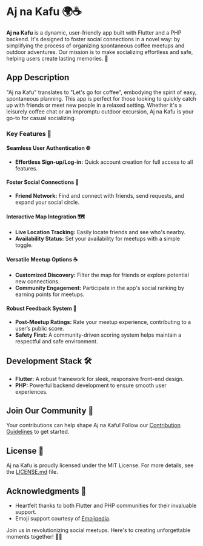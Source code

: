 # Aj na Kafu 🌍☕

**Aj na Kafu** is a dynamic, user-friendly app built with Flutter and a PHP backend. It's designed to foster social connections in a novel way: by simplifying the process of organizing spontaneous coffee meetups and outdoor adventures. Our mission is to make socializing effortless and safe, helping users create lasting memories. 🚀

## App Description

"Aj na Kafu" translates to "Let's go for coffee", embodying the spirit of easy, spontaneous planning. This app is perfect for those looking to quickly catch up with friends or meet new people in a relaxed setting. Whether it's a leisurely coffee chat or an impromptu outdoor excursion, Aj na Kafu is your go-to for casual socializing.

### Key Features 🚀

#### Seamless User Authentication 🌐
- **Effortless Sign-up/Log-in:** Quick account creation for full access to all features.

#### Foster Social Connections 🤝
- **Friend Network:** Find and connect with friends, send requests, and expand your social circle.

#### Interactive Map Integration 🗺️
- **Live Location Tracking:** Easily locate friends and see who's nearby.
- **Availability Status:** Set your availability for meetups with a simple toggle.

#### Versatile Meetup Options ☕
- **Customized Discovery:** Filter the map for friends or explore potential new connections.
- **Community Engagement:** Participate in the app's social ranking by earning points for meetups.

#### Robust Feedback System 🌟
- **Post-Meetup Ratings:** Rate your meetup experience, contributing to a user’s public score.
- **Safety First:** A community-driven scoring system helps maintain a respectful and safe environment.

## Development Stack 🛠️

- **Flutter:** A robust framework for sleek, responsive front-end design.
- **PHP:** Powerful backend development to ensure smooth user experiences.

## Join Our Community 🤝

Your contributions can help shape Aj na Kafu! Follow our [Contribution Guidelines](CONTRIBUTING.md) to get started.

## License 📄

Aj na Kafu is proudly licensed under the MIT License. For more details, see the [LICENSE.md](LICENSE.md) file.

## Acknowledgments 👏

- Heartfelt thanks to both Flutter and PHP communities for their invaluable support.
- Emoji support courtesy of [Emojipedia](https://emojipedia.org/).

Join us in revolutionizing social meetups. Here's to creating unforgettable moments together! 🌟✨
